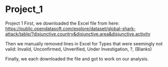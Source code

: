 # Project_1
Project 1
First, we downloaded the Excel file from here:
https://public.opendatasoft.com/explore/dataset/global-shark-attack/table/?disjunctive.country&disjunctive.area&disjunctive.activity

Then we manually removed lines in Excel for Types that were seemingly not valid: Invalid, Unconfirmed, Unverified, Under Investigation, ?, (Blanks)

Finally, we each downloaded the file and got to work on our analysis.
